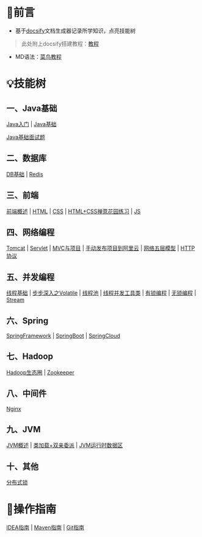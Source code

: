 # 🤝前言

- 基于[docsify](https://docsify.js.org/#/zh-cn/)文档生成器记录所学知识，点亮技能树

> 此处附上docsify搭建教程：[教程](/1.Docsify/1.搭建Docsify到GitHub)

- MD语法：[菜鸟教程](https://www.runoob.com/markdown/md-tutorial.html)

# 💡技能树

## 一、Java基础

[Java入门](/2.Java基础/Java入门)	|	[Java基础](/2.Java基础/Java基础)

[Java基础面试题](/2.Java基础/Java基础面试题)

## 二、数据库

[DB基础](/3.DB数据库/DB基础)	|	[Redis](/12.Redis/README)

## 三、前端

[前端概述](/5.前端/前端概述)	|	[HTML](/5.前端/HTML)	|	[CSS](/5.前端/CSS)	|	[HTML+CSS禅意花园练习](/5.前端/HTML+CSS禅意花园练习)	|	[JS](/5.前端/JS)

## 四、网络编程

[Tomcat](/6.JavaWeb网络编程/Tomcat)	|	[Servlet](/6.JavaWeb网络编程/Servlet)	|	[MVC与项目](/6.JavaWeb网络编程/MVC与项目)	|	[手动发布项目到阿里云](/6.JavaWeb网络编程/手动发布项目到阿里云)	|	[网络五层模型](/6.JavaWeb网络编程/网络五层模型)	|	[HTTP协议](/6.JavaWeb网络编程/HTTP协议)

## 五、并发编程

[线程基础](/7.JUC并发编程/线程基础)	|	[步步深入之Volatile](/7.JUC并发编程/volatile)	|	[线程池](/7.JUC并发编程/线程池)	|	[线程并发工具类](/7.JUC并发编程/线程并发工具类)	|	[有锁编程](/7.JUC并发编程/有锁编程)	|	[无锁编程](/7.JUC并发编程/无锁编程)	|	[Stream](/7.JUC并发编程/Stream)

## 六、Spring

[SpringFramework](/8.Spring全家桶/SpringFramework)	|	[SpringBoot](/8.Spring全家桶/SpringBoot)	|	[SpringCloud](/8.Spring全家桶/SpringCloud)

## 七、Hadoop

[Hadoop生态圈](/14.Hadoop/Hadoop生态圈)	|	[Zookeeper](/11.Zookeeper/README)

## 八、中间件

[Nginx](/13.Nginx/README)

## 九、JVM

[JVM概述](/16.JVM/JVM概述)	|	[类加载+双亲委派](/16.JVM/类加载和双亲委派)	|	[JVM运行时数据区](/16.JVM/JVM运行时数据区)

## 十、其他

[分布式锁](/其他/分布式锁)

# 🧤操作指南

[IDEA指南](/其他/IDEA指南)	|	[Maven指南](/其他/Maven指南)	|	[Git指南](/其他/Git指南)

















